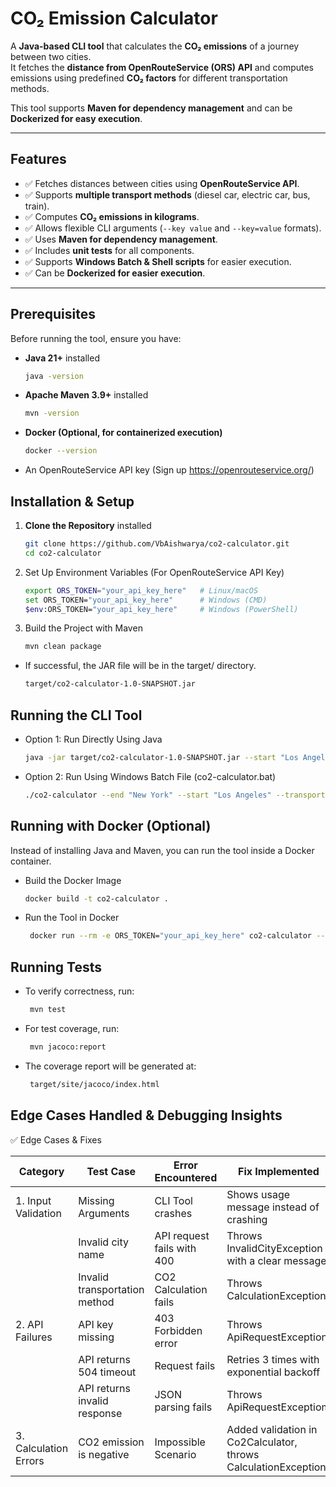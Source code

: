 # CO₂ Emission Calculator

A **Java-based CLI tool** that calculates the **CO₂ emissions** of a journey between two cities.  
It fetches the **distance from OpenRouteService (ORS) API** and computes emissions using predefined **CO₂ factors** for different transportation methods.

This tool supports **Maven for dependency management** and can be **Dockerized for easy execution**.

---

##  Features
- ✅ Fetches distances between cities using **OpenRouteService API**.
- ✅ Supports **multiple transport methods** (diesel car, electric car, bus, train).
- ✅ Computes **CO₂ emissions in kilograms**.
- ✅ Allows flexible CLI arguments (`--key value` and `--key=value` formats).
- ✅ Uses **Maven for dependency management**.
- ✅ Includes **unit tests** for all components.
- ✅ Supports **Windows Batch & Shell scripts** for easier execution.
- ✅ Can be **Dockerized for easier execution**.

---

##  Prerequisites

Before running the tool, ensure you have:

- **Java 21+** installed
  ```bash
  java -version
  
- **Apache Maven 3.9+** installed
  ```bash 
  mvn -version

- **Docker (Optional, for containerized execution)** 
  ```bash 
  docker --version

- An OpenRouteService API key (Sign up https://openrouteservice.org/)


## Installation & Setup

1. **Clone the Repository** installed
   ```bash
   git clone https://github.com/VbAishwarya/co2-calculator.git
   cd co2-calculator

2. Set Up Environment Variables (For OpenRouteService API Key)
   
   ```bash
   export ORS_TOKEN="your_api_key_here"   # Linux/macOS
   set ORS_TOKEN="your_api_key_here"      # Windows (CMD)
   $env:ORS_TOKEN="your_api_key_here"     # Windows (PowerShell)

3. Build the Project with Maven
   ```bash   
   mvn clean package

- If successful, the JAR file will be in the target/ directory.
   ```bash
   target/co2-calculator-1.0-SNAPSHOT.jar

## Running the CLI Tool

- Option 1: Run Directly Using Java
   ```bash 
  java -jar target/co2-calculator-1.0-SNAPSHOT.jar --start "Los Angeles" --end "New York" --transportation-method diesel-car-medium

- Option 2: Run Using Windows Batch File (co2-calculator.bat)
   ```bash 
  ./co2-calculator --end "New York" --start "Los Angeles" --transportation-method=electric-car-large

  
## Running with Docker (Optional)
    
Instead of installing Java and Maven, you can run the tool inside a Docker container.
 
- Build the Docker Image
   ```bash 
  docker build -t co2-calculator .

- Run the Tool in Docker
   ```bash 
    docker run --rm -e ORS_TOKEN="your_api_key_here" co2-calculator --start "Los Angeles" --end "New York" --transportation-method diesel-car-medium

## Running Tests

- To verify correctness, run:
   ```bash 
    mvn test

- For test coverage, run:
   ```bash 
    mvn jacoco:report

- The coverage report will be generated at:
   ```bash 
    target/site/jacoco/index.html
  
## Edge Cases Handled & Debugging Insights

✅ Edge Cases & Fixes

| Category              | Test Case                     | Error Encountered          | Fix Implemented                                                |
|-----------------------|-------------------------------|----------------------------|----------------------------------------------------------------|
| 1. Input Validation   | Missing Arguments             | CLI Tool crashes           | Shows usage message instead of crashing                        |
|                       | Invalid city name             | API request fails with 400 | Throws InvalidCityException with a clear message               |
|                       | Invalid transportation method | CO2 Calculation fails      | Throws CalculationException                                    |
| 2. API Failures       | API key missing               | 403 Forbidden error        | Throws ApiRequestException                                     |
|                       | API returns 504 timeout       | Request fails              | Retries 3 times with exponential backoff                       |
|                       | API returns invalid response  | JSON parsing fails         | Throws ApiRequestExceptiom                                     |
| 3. Calculation Errors | CO2 emission is negative      | Impossible Scenario        | Added validation in Co2Calculator, throws CalculationException



